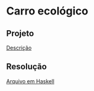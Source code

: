 # Carro ecológico

## Projeto

[Descrição](https://github.com/Fmoreira12/AlgoritmosFuncionais/blob/master/Carro%20ec%C3%B3logico/Projeto/Descri%C3%A7%C3%A3o.md)

## Resolução

[Arquivo em Haskell](https://github.com/Fmoreira12/AlgoritmosFuncionais/blob/master/Carro%20ec%C3%B3logico/Carro%20ec%C3%B3logico.hs)
